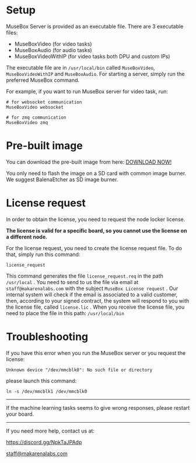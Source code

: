 # Setup

MuseBox Server is provided as an executable file.
There are 3 executable files:

- MuseBoxVideo (for video tasks)
- MuseBoxAudio (for audio tasks)
- MuseBoxVideoWithIP (for video tasks both DPU and custom IPs)


The executable file are in `/usr/local/bin` called `MuseBoxVideo`, `MuseBoxVideoWithIP` and `MuseBoxAudio`. For starting a server, simply run the preferred MuseBox command.

For example, if you want to run MuseBox server for video task, run:

```
# for websocket communication
MuseBoxVideo websocket
```

```
# for zmq communication
MuseBoxVideo zmq
```



# Pre-built image
You can download the pre-built image from here: [DOWNLOAD NOW!](https://s3.eu-west-1.wasabisys.com/musebox/IMG/MuseBox_v2.0.0_official_release.img)

You only need to flash the image on a SD card with common image burner. We suggest BalenaEtcher as SD image burner.


# License request

In order to obtain the license, you need to request the node locker license.

**The license is valid for a specific board, so you cannot use the license on a different node.**

For the license request, you need to create the license request file. To do that, simply run this command:

`license_request`

This command generates the file `license_request.req` in the path `/usr/local` . You need to send to us the file via email at `staff@makarenalabs.com` with the subject `MuseBox License request` .
Our internal system will check if the email is associated to a valid customer, then, according to your signed contract, the system will respond to you with the license file, called `license.lic` .
When you receive the license file, you need to place the file in this path:
`/usr/local/bin`

# Troubleshooting

If you have this error when you run the MuseBox server or you request the license: 

`Unknown device "/dev/mmcblk0": No such file or directory` 

please launch this command: 

`ln -s /dev/mmcblk1 /dev/mmcblk0`


---

If the machine learning tasks seems to give wrong responses, please restart your board.

---

If you need more help, contact us at:

https://discord.gg/NpkTaJPAdp

staff@makarenalabs.com
